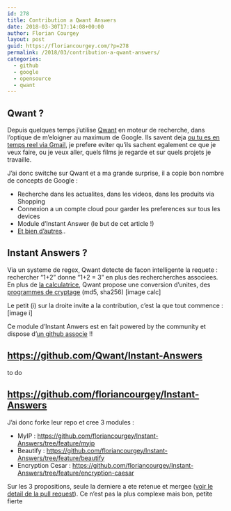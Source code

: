 ```yaml
---
id: 278
title: Contribution a Qwant Answers
date: 2018-03-30T17:14:08+00:00
author: Florian Courgey
layout: post
guid: https://floriancourgey.com/?p=278
permalink: /2018/03/contribution-a-qwant-answers/
categories:
  - github
  - google
  - opensource
  - qwant
---
```

## Qwant ?

Depuis quelques temps j&#8217;utilise [Qwant](https://www.qwant.com/) en moteur de recherche, dans l&#8217;optique de m&#8217;eloigner au maximum de Google. Ils savent deja [ou tu es en temps reel via Gmail](https://www.qwant.com/?q=gmail+knows+your+location), je prefere eviter qu&#8217;ils sachent egalement ce que je veux faire, ou je veux aller, quels films je regarde et sur quels projets je travaille.

J&#8217;ai donc switche sur Qwant et a ma grande surprise, il a copie bon nombre de concepts de Google :

  * Recherche dans les actualites, dans les videos, dans les produits via Shopping
  * Connexion a un compte cloud pour garder les preferences sur tous les devices
  * Module d&#8217;Instant Answer (le but de cet article !)
  * [Et bien d&#8217;autres](https://help.qwant.com/help/qwant-search/)..

## Instant Answers ?

Via un systeme de regex, Qwant detecte de facon intelligente la requete : rechercher &#8220;1+2&#8221; donne &#8220;1+2 = 3&#8221; en plus des rechercherches associees. En plus de [la calculatrice](https://help.qwant.com/help/qwant-search/instant-answers/calculator/), Qwant propose une conversion d&#8217;unites, des [programmes de cryptage](https://help.qwant.com/help/qwant-search/instant-answers/cryptography/) (md5, sha256) [image calc] 

Le petit (i) sur la droite invite a la contribution, c&#8217;est la que tout commence : [image i] 

Ce module d&#8217;Instant Anwers est en fait powered by the community et dispose d&#8217;[un github associe](https://github.com/Qwant/Instant-Answers/wiki) !!

## https://github.com/Qwant/Instant-Answers

to do

## https://github.com/floriancourgey/Instant-Answers

J&#8217;ai donc forke leur repo et cree 3 modules :

  * MyIP : https://github.com/floriancourgey/Instant-Answers/tree/feature/myip
  * Beautify : https://github.com/floriancourgey/Instant-Answers/tree/feature/beautify
  * Encryption Cesar : https://github.com/floriancourgey/Instant-Answers/tree/feature/encryption-caesar

Sur les 3 propositions, seule la derniere a ete retenue et mergee ([voir le detail de la pull request](https://github.com/Qwant/Instant-Answers/pull/32)). Ce n&#8217;est pas la plus complexe mais bon, petite fierte <i class="fa fa-github fa- " ></i><i class="fa fa-angellist fa- " ></i>